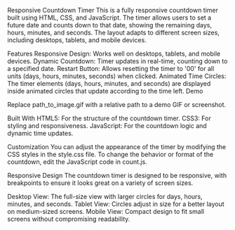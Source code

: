 Responsive Countdown Timer
This is a fully responsive countdown timer built using HTML, CSS, and JavaScript. The timer allows users to set a future date and counts down to that date, showing the remaining days, hours, minutes, and seconds. The layout adapts to different screen sizes, including desktops, tablets, and mobile devices.

Features
Responsive Design: Works well on desktops, tablets, and mobile devices.
Dynamic Countdown: Timer updates in real-time, counting down to a specified date.
Restart Button: Allows resetting the timer to '00' for all units (days, hours, minutes, seconds) when clicked.
Animated Time Circles: The timer elements (days, hours, minutes, and seconds) are displayed inside animated circles that update according to the time left.
Demo

Replace path_to_image.gif with a relative path to a demo GIF or screenshot.

Built With
HTML5: For the structure of the countdown timer.
CSS3: For styling and responsiveness.
JavaScript: For the countdown logic and dynamic time updates.

Customization
You can adjust the appearance of the timer by modifying the CSS styles in the style.css file.
To change the behavior or format of the countdown, edit the JavaScript code in count.js.

Responsive Design
The countdown timer is designed to be responsive, with breakpoints to ensure it looks great on a variety of screen sizes.

Desktop View: The full-size view with larger circles for days, hours, minutes, and seconds.
Tablet View: Circles adjust in size for a better layout on medium-sized screens.
Mobile View: Compact design to fit small screens without compromising readability.
